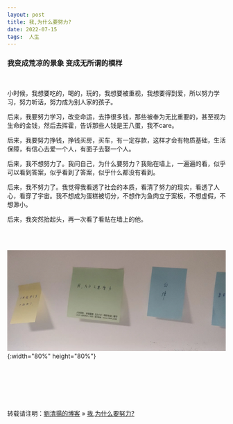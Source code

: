 ```yaml
---
layout: post  
title: 我,为什么要努力?
date: 2022-07-15  
tags:  人生
---
```

### 我变成荒凉的景象 变成无所谓的模样

<br/>

小时候，我想要吃的，喝的，玩的，我想要被重视，我想要得到爱，所以努力学习，努力听话，努力成为别人家的孩子。  

后来，我要努力学习，改变命运，去挣很多钱，那些被奉为无比重要的，甚至视为生命的金钱，然后去挥霍，告诉那些人钱是王八蛋，我不care。  

后来，我要努力挣钱，挣钱买房，买车，有一定存款，这样才会有物质基础，生活保障，有信心去爱一个人，有面子去娶一个人。  

后来，我不想努力了。我问自己，为什么要努力？我贴在墙上，一遍遍的看，似乎可以看到答案，似乎看到了答案，似乎什么都没有看到。  

后来，我不努力了。我觉得我看透了社会的本质，看清了努力的现实，看透了人心，看穿了宇宙。我不想成为蛋糕被切分，不想作为鱼肉立于案板，不想虚假，不想渺小。  

后来，我突然抬起头，再一次看了看贴在墙上的他。  


<br/>
<br/>

![](/images/posts/20220715/1.webp){:width="80%" height="80%"}    


<br/>

<br/>
<br/>
<br/>
<br/>

转载请注明：[劉清揚的博客](http://yuqianglianshou.com) » [ 我,为什么要努力? ](http://yuqianglianshou.com/2022/07/我为什么要努力/)  

<br/>
